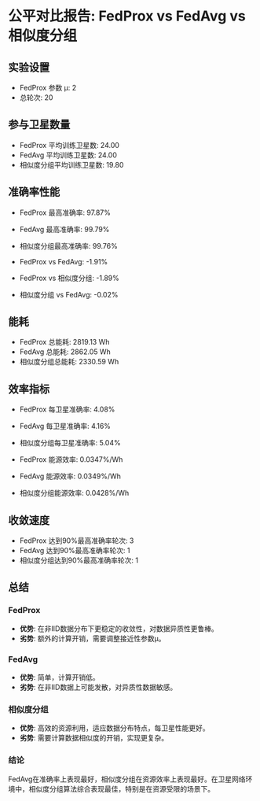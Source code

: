 # 公平对比报告: FedProx vs FedAvg vs 相似度分组

## 实验设置
- FedProx 参数 μ: 2
- 总轮次: 20

## 参与卫星数量
- FedProx 平均训练卫星数: 24.00
- FedAvg 平均训练卫星数: 24.00
- 相似度分组平均训练卫星数: 19.80

## 准确率性能
- FedProx 最高准确率: 97.87%
- FedAvg 最高准确率: 99.79%
- 相似度分组最高准确率: 99.76%

- FedProx vs FedAvg: -1.91%
- FedProx vs 相似度分组: -1.89%
- 相似度分组 vs FedAvg: -0.02%

## 能耗
- FedProx 总能耗: 2819.13 Wh
- FedAvg 总能耗: 2862.05 Wh
- 相似度分组总能耗: 2330.59 Wh

## 效率指标
- FedProx 每卫星准确率: 4.08%
- FedAvg 每卫星准确率: 4.16%
- 相似度分组每卫星准确率: 5.04%

- FedProx 能源效率: 0.0347%/Wh
- FedAvg 能源效率: 0.0349%/Wh
- 相似度分组能源效率: 0.0428%/Wh

## 收敛速度
- FedProx 达到90%最高准确率轮次: 3
- FedAvg 达到90%最高准确率轮次: 1
- 相似度分组达到90%最高准确率轮次: 1

## 总结
### FedProx
- **优势**: 在非IID数据分布下更稳定的收敛性，对数据异质性更鲁棒。
- **劣势**: 额外的计算开销，需要调整接近性参数μ。

### FedAvg
- **优势**: 简单，计算开销低。
- **劣势**: 在非IID数据上可能发散，对异质性数据敏感。

### 相似度分组
- **优势**: 高效的资源利用，适应数据分布特点，每卫星性能更好。
- **劣势**: 需要计算数据相似度的开销，实现更复杂。

### 结论
FedAvg在准确率上表现最好，相似度分组在资源效率上表现最好。在卫星网络环境中，相似度分组算法综合表现最佳，特别是在资源受限的场景下。
